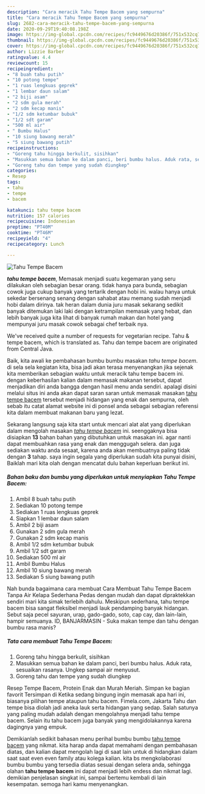 ```yaml
---
description: "Cara meracik Tahu Tempe Bacem yang sempurna"
title: "Cara meracik Tahu Tempe Bacem yang sempurna"
slug: 2682-cara-meracik-tahu-tempe-bacem-yang-sempurna
date: 2020-09-29T19:40:08.198Z
image: https://img-global.cpcdn.com/recipes/fc9449676d20386f/751x532cq70/tahu-tempe-bacem-foto-resep-utama.jpg
thumbnail: https://img-global.cpcdn.com/recipes/fc9449676d20386f/751x532cq70/tahu-tempe-bacem-foto-resep-utama.jpg
cover: https://img-global.cpcdn.com/recipes/fc9449676d20386f/751x532cq70/tahu-tempe-bacem-foto-resep-utama.jpg
author: Lizzie Barber
ratingvalue: 4.4
reviewcount: 15
recipeingredient:
- "8 buah tahu putih"
- "10 potong tempe"
- "1 ruas lengkuas geprek"
- "1 lembar daun salam"
- "2 biji asam"
- "2 sdm gula merah"
- "2 sdm kecap manis"
- "1/2 sdm ketumbar bubuk"
- "1/2 sdt garam"
- "500 ml air"
- " Bumbu Halus"
- "10 siung bawang merah"
- "5 siung bawang putih"
recipeinstructions:
- "Goreng tahu hingga berkulit, sisihkan"
- "Masukkan semua bahan ke dalam panci, beri bumbu halus. Aduk rata, sesuaikan rasanya. Ungkep sampai air menyusut."
- "Goreng tahu dan tempe yang sudah diungkep"
categories:
- Resep
tags:
- tahu
- tempe
- bacem

katakunci: tahu tempe bacem 
nutrition: 157 calories
recipecuisine: Indonesian
preptime: "PT40M"
cooktime: "PT46M"
recipeyield: "4"
recipecategory: Lunch

---
```



![Tahu Tempe Bacem](https://img-global.cpcdn.com/recipes/fc9449676d20386f/751x532cq70/tahu-tempe-bacem-foto-resep-utama.jpg)

<b><i>tahu tempe bacem</i></b>, Memasak menjadi suatu kegemaran yang seru dilakukan oleh sebagian besar orang. tidak hanya para bunda, sebagian cowok juga cukup banyak yang tertarik dengan hobi ini. walau hanya untuk sekedar bersenang senang dengan sahabat atau memang sudah menjadi hobi dalam dirinya. tak heran dalam dunia juru masak sekarang sedikit banyak ditemukan laki laki dengan ketrampilan memasak yang hebat, dan lebih banyak juga kita lihat di banyak rumah makan dan hotel yang mempunyai juru masak cowok sebagai chef terbaik nya.

We&#39;ve received quite a number of requests for vegetarian recipe. Tahu &amp; tempe bacem, which is translated as. Tahu dan tempe bacem are originated from Central Java.

Baik, kita awali ke pembahasan bumbu bumbu masakan <i>tahu tempe bacem</i>. di sela sela kegiatan kita, bisa jadi akan terasa menyenangkan jika sejenak kita memberikan sebagian waktu untuk meracik tahu tempe bacem ini. dengan keberhasilan kalian dalam memasak makanan tersebut, dapat menjadikan diri anda bangga dengan hasil menu anda sendiri. apalagi disini melalui situs ini anda akan dapat saran saran untuk memasak masakan <u>tahu tempe bacem</u> tersebut menjadi hidangan yang enak dan sempurna, oleh sebab itu catat alamat website ini di ponsel anda sebagai sebagian referensi kita dalam membuat makanan baru yang lezat.


Sekarang langsung saja kita start untuk mencari alat alat yang diperlukan dalam mengolah masakan <u><i>tahu tempe bacem</i></u> ini. seenggaknya bisa disiapkan <b>13</b> bahan bahan yang dibutuhkan untuk masakan ini. agar nanti dapat membuahkan rasa yang enak dan menggugah selera. dan juga sediakan waktu anda sesaat, karena anda akan membuatnya paling tidak dengan <b>3</b> tahap. saya ingin segala yang diperlukan sudah kita punyai disini, Baiklah mari kita olah dengan mencatat dulu bahan keperluan berikut ini.

<!--inarticleads1-->

##### Bahan baku dan bumbu yang diperlukan untuk menyiapkan Tahu Tempe Bacem:

1. Ambil 8 buah tahu putih
1. Sediakan 10 potong tempe
1. Sediakan 1 ruas lengkuas geprek
1. Siapkan 1 lembar daun salam
1. Ambil 2 biji asam
1. Gunakan 2 sdm gula merah
1. Gunakan 2 sdm kecap manis
1. Ambil 1/2 sdm ketumbar bubuk
1. Ambil 1/2 sdt garam
1. Sediakan 500 ml air
1. Ambil  Bumbu Halus
1. Ambil 10 siung bawang merah
1. Sediakan 5 siung bawang putih


Nah bunda bagaimana cara membuat Cara Membuat Tahu Tempe Bacem Tanpa Air Kelapa Sederhana Pedas dengan mudah dan dapat dipraktekkan sendiri mari kita simak terlebih dahulu. Meskipun sederhana, tahu tempe bacem bisa sangat fleksibel menjadi lauk pendamping banyak hidangan. Sebut saja pecel sayuran, urap, gado-gado, soto, cap cay, dan lain-lain, hampir semuanya. ID, BANJARMASIN - Suka makan tempe dan tahu dengan bumbu rasa manis? 

<!--inarticleads2-->

##### Tata cara membuat Tahu Tempe Bacem:

1. Goreng tahu hingga berkulit, sisihkan
1. Masukkan semua bahan ke dalam panci, beri bumbu halus. Aduk rata, sesuaikan rasanya. Ungkep sampai air menyusut.
1. Goreng tahu dan tempe yang sudah diungkep


Resep Tempe Bacem, Protein Enak dan Murah Meriah. Simpan ke bagian favorit Tersimpan di Ketika sedang bingung ingin memasak apa hari ini, biasanya pilihan tempe ataupun tahu bacem. Fimela.com, Jakarta Tahu dan tempe bisa diolah jadi aneka lauk serta hidangan yang sedap. Salah satunya yang paling mudah adalah dengan mengolahnya menjadi tahu tempe bacem. Selain itu tahu bacem juga banyak yang mengidolakannya karena dagingnya yang empuk. 

Demikianlah sedikit bahasan menu perihal bumbu bumbu <u>tahu tempe bacem</u> yang nikmat. kita harap anda dapat memahami dengan pembahasan diatas, dan kalian dapat mengolah lagi di saat lain untuk di hidangkan dalam saat saat even even family atau kolega kalian. kita bs mengkolaborasi bumbu bumbu yang tersedia diatas sesuai dengan selera anda, sehingga olahan <b>tahu tempe bacem</b> ini dapat menjadi lebih endess dan nikmat lagi. demikian penjelasan singkat ini, sampai bertemu kembali di lain kesempatan. semoga hari kamu menyenangkan.
